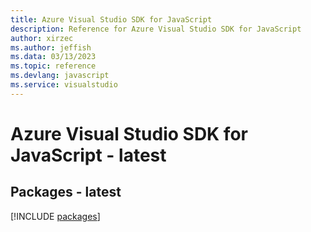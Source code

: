```yaml
---
title: Azure Visual Studio SDK for JavaScript
description: Reference for Azure Visual Studio SDK for JavaScript
author: xirzec
ms.author: jeffish
ms.data: 03/13/2023
ms.topic: reference
ms.devlang: javascript
ms.service: visualstudio
---
```

# Azure Visual Studio SDK for JavaScript - latest
## Packages - latest
[!INCLUDE [packages](visual-studio-index.md)]